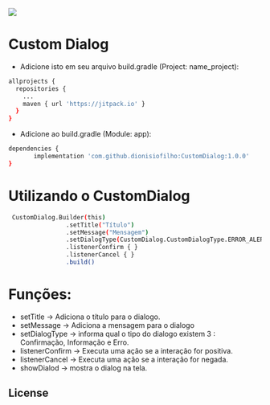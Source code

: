 
[![](https://jitpack.io/v/dionisiofilho/CustomDialog.svg)](https://jitpack.io/#dionisiofilho/CustomDialog)

# Custom Dialog

* Adicione isto em seu arquivo build.gradle (Project: name_project):

```sh
allprojects {
  repositories {
    ...
    maven { url 'https://jitpack.io' }
  }
}
```
* Adicione ao build.gradle (Module: app):

 ```sh
dependencies {
        implementation 'com.github.dionisiofilho:CustomDialog:1.0.0'
}
```

# Utilizando o CustomDialog
```sh
 CustomDialog.Builder(this)
                .setTitle("Título")
                .setMessage("Mensagem")
                .setDialogType(CustomDialog.CustomDialogType.ERROR_ALERT)
                .listenerConfirm { }
                .listenerCancel { }
                .build()
 ```  


# Funções:
  - setTitle -> Adiciona o título para o dialogo.
  - setMessage -> Adiciona a mensagem para o dialogo
  - setDialogType -> informa qual o tipo do dialogo existem 3 : Confirmação, Informação e Erro.
  - listenerConfirm -> Executa uma ação se a interação for positiva.
  - listenerCancel -> Executa uma ação se a interação for negada. 
  - showDialod -> mostra o dialog na tela.



License
----


